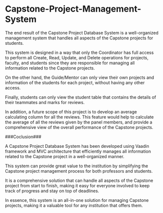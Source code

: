 # Capstone-Project-Management-System
The end result of the Capstone Project Database System is a well-organized management system that handles all aspects of the Capstone projects for students. 

This system is designed in a way that only the Coordinator has full access to perform all Create, Read, Update, and Delete operations for projects, faculty, and students since they are responsible for managing all information related to the Capstone projects.

On the other hand, the Guide/Mentor can only view their own projects and information of the students for each project, without having any other access. 

Finally, students can only view the student table that contains the details of their teammates and marks for reviews.


In addition, a future scope of this project is to develop an average calculating column for all the reviews. 
This feature would help to calculate the average of all the reviews given by the panel members, and provide a comprehensive view of the overall performance of the Capstone projects.

###Coclusion###

A Capstone Project Database System has been developed using Vaadin framework and MVC architecture that efficiently manages all information related to the Capstone project in a well-organized manner. 

This system can provide great value to the institution by simplifying the Capstone project management process for both professors and students.

It is a comprehensive solution that can handle all aspects of the Capstone project from start to finish, making it easy for everyone involved to keep track of progress and stay on top of deadlines. 

In essence, this system is an all-in-one solution for managing Capstone projects, making it a valuable tool for any institution that offers them.
